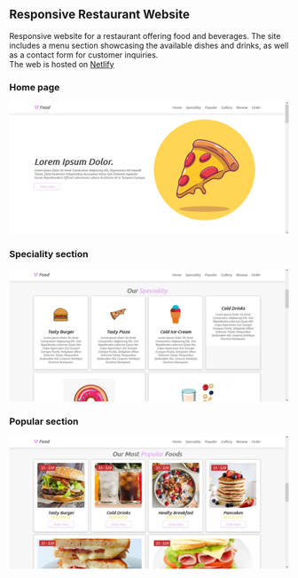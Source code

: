 ## Responsive Restaurant Website
<p>
  Responsive website for a restaurant offering food and beverages. The site includes a menu section showcasing the available dishes and drinks, as well as a contact form for customer inquiries. </br> 
  The web is hosted on <a href="">Netlify</a>
</p>

### Home page

<img src="images/project/CapOne.png" alt="Home page" width="600">

### Speciality section
<img src="images/project/foodSpeciality.png" alt="Speciality section
" width="600">

### Popular section
<img src="images/project/mostPopularFood.png" alt="Popular food section" width="600">
